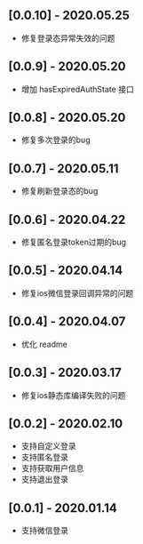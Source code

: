 ## [0.0.10] - 2020.05.25

* 修复登录态异常失效的问题

## [0.0.9] - 2020.05.20

* 增加 hasExpiredAuthState 接口

## [0.0.8] - 2020.05.20

* 修复多次登录的bug

## [0.0.7] - 2020.05.11

* 修复刷新登录态的bug

## [0.0.6] - 2020.04.22

* 修复匿名登录token过期的bug

## [0.0.5] - 2020.04.14

* 修复ios微信登录回调异常的问题

## [0.0.4] - 2020.04.07

* 优化 readme

## [0.0.3] - 2020.03.17

* 修复ios静态库编译失败的问题

## [0.0.2] - 2020.02.10

* 支持自定义登录
* 支持匿名登录
* 支持获取用户信息
* 支持退出登录

## [0.0.1] - 2020.01.14

* 支持微信登录








